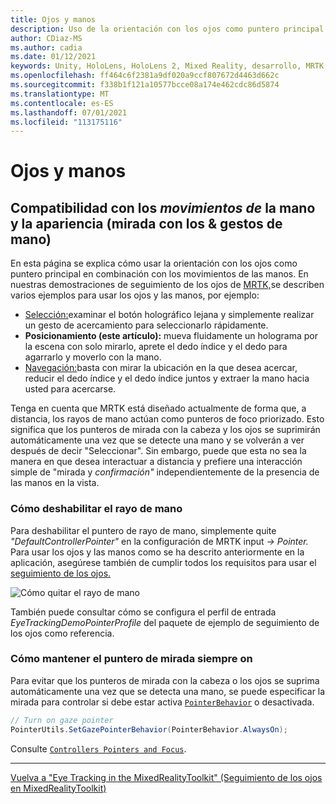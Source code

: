 ```yaml
---
title: Ojos y manos
description: Uso de la orientación con los ojos como puntero principal en combinación con los movimientos de la mano en MRTK
author: CDiaz-MS
ms.author: cadia
ms.date: 01/12/2021
keywords: Unity, HoloLens, HoloLens 2, Mixed Reality, desarrollo, MRTK, EyeTracking,
ms.openlocfilehash: ff464c6f2381a9df020a9ccf807672d4463d662c
ms.sourcegitcommit: f338b1f121a10577bcce08a174e462cdc86d5874
ms.translationtype: MT
ms.contentlocale: es-ES
ms.lasthandoff: 07/01/2021
ms.locfileid: "113175116"
---
```

# <a name="eyes-and-hands"></a>Ojos y manos

## <a name="how-to-support-_look--hand-motions_-eye-gaze--hand-gestures"></a>Compatibilidad con los _movimientos de_ la mano y la apariencia (mirada con los & gestos de mano)

En esta página se explica cómo usar la orientación con los ojos como puntero principal en combinación con los movimientos de las manos.
En nuestras demostraciones de seguimiento de los ojos de [MRTK,](../../example-scenes/eye-tracking-examples-overview.md)se describen varios ejemplos para usar los ojos y las manos, por ejemplo:

- [Selección:](eye-tracking-target-selection.md)examinar el botón holográfico lejana y simplemente realizar un gesto de acercamiento para seleccionarlo rápidamente.
- **Posicionamiento (este artículo):** mueva fluidamente un holograma por la escena con solo mirarlo, aprete el dedo índice y el dedo para agarrarlo y moverlo con la mano.
- [Navegación:](eye-tracking-navigation.md)basta con mirar la ubicación en la que desea  acercar, reducir el dedo índice y el dedo índice juntos y extraer la mano hacia usted para acercarse.

Tenga en cuenta que MRTK está diseñado actualmente de forma que, a distancia, los rayos de mano actúan como punteros de foco priorizado.
Esto significa que los punteros de mirada con la cabeza y los ojos se suprimirán automáticamente una vez que se detecte una mano y se volverán a ver después de decir "Seleccionar".
Sin embargo, puede que esta no sea la manera en que desea interactuar a distancia y prefiere una interacción simple de "mirada y _confirmación"_ independientemente de la presencia de las manos en la vista.

### <a name="how-to-disable-the-hand-ray"></a>Cómo deshabilitar el rayo de mano

Para deshabilitar el puntero de rayo de mano, simplemente quite _"DefaultControllerPointer"_ en la configuración de MRTK input _-> Pointer._
Para usar los ojos y las manos como se ha descrito anteriormente en la aplicación, asegúrese también de cumplir todos los requisitos para usar el [seguimiento de los ojos.](eye-tracking-basic-setup.md)

![Cómo quitar el rayo de mano](../../images/eye-tracking/mrtk_setup_removehandray.jpg)

También puede consultar cómo se configura el perfil de entrada _EyeTrackingDemoPointerProfile_ del paquete de ejemplo de seguimiento de los ojos como referencia.

### <a name="how-to-keep-gaze-pointer-always-on"></a>Cómo mantener el puntero de mirada siempre on

Para evitar que los punteros de mirada con la cabeza o los ojos se suprima automáticamente una vez que se detecta una mano, se puede especificar la mirada para controlar si debe estar activa [`PointerBehavior`](xref:Microsoft.MixedReality.Toolkit.Input.PointerBehavior) o desactivada.

```c#
// Turn on gaze pointer
PointerUtils.SetGazePointerBehavior(PointerBehavior.AlwaysOn);
```

Consulte [`Controllers Pointers and Focus`](../../../architecture/controllers-pointers-and-focus.md).

---
[Vuelva a "Eye Tracking in the MixedRealityToolkit" (Seguimiento de los ojos en MixedRealityToolkit)](eye-tracking-main.md)
